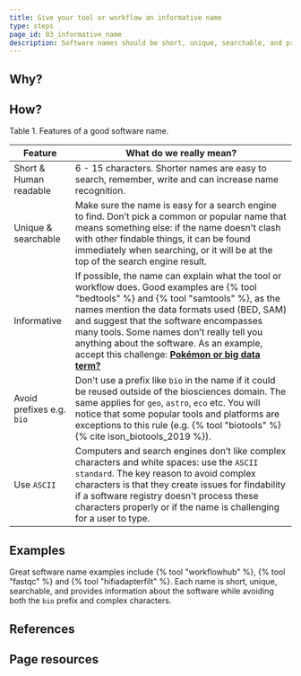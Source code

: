 ```yaml
---
title: Give your tool or workflow an informative name
type: steps
page_id: 03_informative_name
description: Software names should be short, unique, searchable, and provide info about the software while avoiding a prefix (e.g. `bio`) and complex characters.
---
```



## Why?



## How?


Table 1. Features of a good software name.

| Feature                | What do we really mean?                                                                                                                                                                                                                                                                                                                                                                                                                       |
|------------------------|-----------------------------------------------------------------------------------------------------------------------------------------------------------------------------------------------------------------------------------------------------------------------------------------------------------------------------------------------------------------------------------------------------------------------------------------------|
| Short & Human readable | 6 - 15 characters. Shorter names are easy to search, remember, write and can increase name recognition.                                                                                                                                                                                                                                                                                                                                       |
| Unique & searchable    | Make sure the name is easy for a search engine to find. Don’t pick a common or popular name that means something else: if the name doesn't clash with other findable things, it can be found immediately when searching, or it will be at the top of the search engine result.                                                                                                                                                                |
| Informative            | If possible, the name can explain what the tool or workflow does. Good examples are {% tool "bedtools" %} and {% tool "samtools" %}, as the names mention the data formats used (BED, SAM) and suggest that the software encompasses many tools. Some names don’t really tell you anything about the software. As an example, accept this challenge: [**Pokémon or big data term?**](http://pixelastic.github.io/pokemonorbigdata/) |
| Avoid prefixes e.g. `bio` | Don't use a prefix like `bio` in the name if it could be reused outside of the biosciences domain. The same applies for `geo`, `astro`, `eco` etc. You will notice that some popular tools and platforms are exceptions to this rule (e.g. {% tool "biotools" %}{% cite ison_biotools_2019 %}).                                                                                                                                               |
| Use `ASCII` | Computers and search engines don’t like complex characters and white spaces: use the `ASCII standard`. The key reason to avoid complex characters is that they create issues for findability if a software registry doesn't process these characters properly or if the name is challenging for a user to type.                                                                                                                                 |


## Examples

Great software name examples include {% tool "workflowhub" %}, {% tool "fastqc" %} and {% tool "hifiadapterfilt" %}. Each name is short, unique, searchable, and provides information about the software while avoiding both the `bio` prefix and complex characters.


## References


## Page resources

